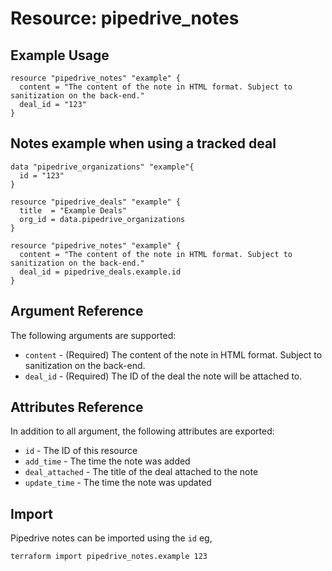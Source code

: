 # Resource: pipedrive_notes

## Example Usage

```hcl
resource "pipedrive_notes" "example" {
  content = "The content of the note in HTML format. Subject to sanitization on the back-end."
  deal_id = "123"
}
```

## Notes example when using a tracked deal

```hcl
data "pipedrive_organizations" "example"{
  id = "123"
}

resource "pipedrive_deals" "example" {
  title  = "Example Deals"
  org_id = data.pipedrive_organizations
}

resource "pipedrive_notes" "example" {
  content = "The content of the note in HTML format. Subject to sanitization on the back-end."
  deal_id = pipedrive_deals.example.id
}
```

## Argument Reference

The following arguments are supported:

* `content` - (Required) The content of the note in HTML format. Subject to sanitization on the back-end.
* `deal_id` - (Required) The ID of the deal the note will be attached to.

## Attributes Reference

In addition to all argument, the following attributes are exported:

* `id` - The ID of this resource
* `add_time` - The time the note was added
* `deal_attached` - The title of the deal attached to the note
* `update_time` - The time the note was updated

## Import

Pipedrive notes can be imported using the `id` eg,

`terraform import pipedrive_notes.example 123`
